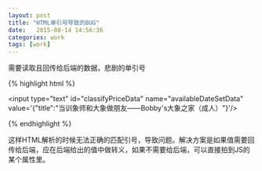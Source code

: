 ```yaml
---
layout: post
title: "HTML单引号导致的BUG"
date:   2015-08-14 14:56:36
categories: work
tags: [work]
---
```


需要读取且回传给后端的数据，悲剧的单引号
<!-- more -->

 {% highlight html %}
 
 <input type="text" id="classifyPriceData" name="availableDateSetData" value='{"title":"当训象师和大象做朋友——Bobby's大象之家（成人）"}'/>

 {% endhighlight %}
<!-- more -->

 这样HTML解析的时候无法正确的匹配引号，导致问题。解决方案是如果值需要回传给后端，应在后端给出的值中做转义，如果不需要给后端，可以直接拍到JS的某个属性里。
